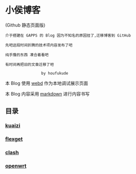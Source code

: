 # 小侯博客 

(Github 静态页面版)

```
介于搭建在 GAPPS 的 Blog 因为不知名的原因挂了,迁移博客到 GitHub

先吧这段时间折腾的技术项内容发布了吧

纯手撸的东西 凑合着看吧

有时间再把旧的文章迁移了吧

                by houfukude
```

本 Blog 使用 [webd](https://gwgw.ga/fidx.html#/webd/) 作为本地调试展示页面

本 Blog 内容采用 [markdown](https://markdown.com.cn/basic-syntax/) 进行内容书写

## 目录

### [kuaizi](index.html?p=kuaizi)

### [flexget](index.html?p=flexget)

### [clash](index.html?p=clash)

### [openwrt](index.html?p=openwrt)



